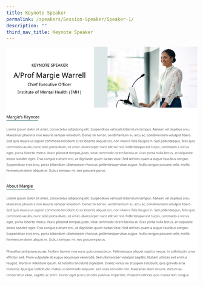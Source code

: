 ```yaml
---
title: Keynote Speaker
permalink: /speakers/Session-Speaker/Speaker-1/
description: ""
third_nav_title: Keynote Speaker
---
```



![](/images/Frame%205.png)